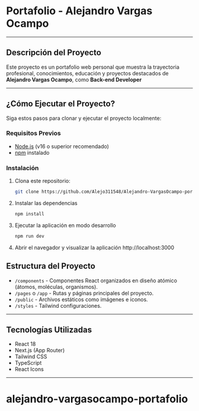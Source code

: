 # Portafolio - Alejandro Vargas Ocampo

---

##  Descripción del Proyecto

Este proyecto es un portafolio web personal que muestra la trayectoria profesional, conocimientos, educación y proyectos destacados de **Alejandro Vargas Ocampo**, como **Back-end Developer** 

---

## ¿Cómo Ejecutar el Proyecto?

Siga estos pasos para clonar y ejecutar el proyecto localmente:

### Requisitos Previos

- [Node.js](https://nodejs.org/) (v16 o superior recomendado)
- [npm](https://www.npmjs.com/)  instalado

### Instalación

1. Clona este repositorio:

   ```bash
   git clone https://github.com/Alejo311548/Alejandro-VargasOcampo-portafolio.git
   

2. Instalar las dependencias
   ```bash
   npm install

3. Ejecutar la aplicación en modo desarrollo
   ```bash
   npm run dev

4. Abrir el navegador y visualizar la aplicación
http://localhost:3000

##  Estructura del Proyecto

- `/components` - Componentes React organizados en diseño atómico (átomos, moléculas, organismos).
- `/pages` o `/app` - Rutas y páginas principales del proyecto.
- `/public` - Archivos estáticos como imágenes e iconos.
- `/styles` -  Tailwind configuraciones.

---

##  Tecnologías Utilizadas

- React 18
- Next.js (App Router)
- Tailwind CSS
- TypeScript
- React Icons

---



# alejandro-vargasocampo-portafolio
